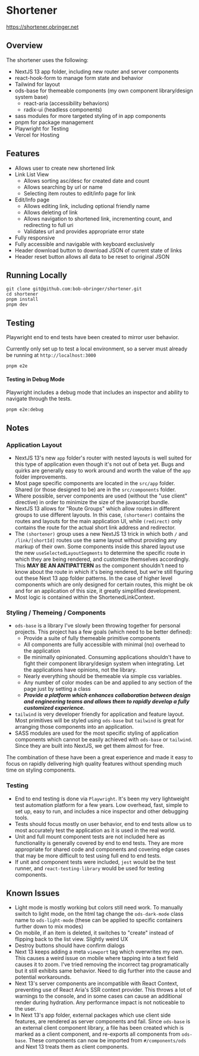 # Shortener
https://shortener.obringer.net

## Overview
The shortener uses the following:
- NextJS 13 app folder, including new router and server components
- react-hook-form to manage form state and behavior
- Tailwind for layout
- ods-base for themeable components (my own component library/design system base)
  - react-aria (accessibility behaviors)
  - radix-ui (headless components)
- sass modules for more targeted styling of in app components
- pnpm for package management
- Playwright for Testing
- Vercel for Hosting


## Features
- Allows user to create new shortened link
- Link List View
  - Allows sorting asc/desc for created date and count
  - Allows searching by url or name
  - Selecting item routes to edit/info page for link
- Edit/Info page
  - Allows editing link, including optional friendly name
  - Allows deleting of link
  - Allows navigation to shortened link, incrementing count, and redirecting to full uri
  - Validates url and provides appropriate error state
- Fully responsive
- Fully accessible and navigable with keyboard exclusively
- Header download button to download JSON of current state of links
- Header reset button allows all data to be reset to original JSON

## Running Locally
```
git clone git@github.com:bob-obringer/shortener.git
cd shortener
pnpm install
pnpm dev
```

## Testing
Playwright end to end tests have been created to mirror user behavior.

Currently only set up to test a local environment, so a server must already be running at `http://localhost:3000`
```
pnpm e2e
```
#### Testing in Debug Mode
Playwright includes a debug mode that includes an inspector and ability to navigate through the tests.
```
pnpm e2e:debug
```

## Notes
### Application Layout
- NextJS 13's new `app` folder's router with nested layouts is well suited for this type of application even though it's not out of beta yet.  Bugs and quirks are generally easy to work around and worth the value of the `app` folder improvements.
- Most page specific components are located in the `src/app` folder.  Shared (or those designed to be) are in the `src/components` folder.
- Where possible, server components are used (without the "use client" directive) in order to minimize the size of the javascript bundle.
- NextJS 13 allows for "Route Groups" which allow routes in different groups to use different layouts.  In this case, `(shortener)` contains the routes and layouts for the main application UI, while `(redirect)` only contains the route for the actual short link address and redirector.
- The `(shortener)` group uses a new NextJS 13 trick in which both `/` and `/link/[shortId]` routes use the same layout without providing any markup of their own.  Some components inside this shared layout use the new `useSelectedLayoutSegments` to determine the specific route in which they are being rendered, and customize themselves accordingly.  This **MAY BE AN ANTIPATTERN** as the component shouldn't need to know about the route in which it's being rendered, but we're still figuring out these Next 13 app folder patterns.  In the case of higher level components which are only designed for certain routes, this might be ok and for an application of this size, it greatly simplified development.
- Most logic is contained within the ShortenedLinkContext.

### Styling / Themeing / Components
- `ods-base` is a library I've slowly been throwing together for personal projects.  This project has a few goals (which need to be better defined):
  - Provide a suite of fully themeable primitive components
  - All components are fully accessible with minimal (no) overhead to the application 
  - Be minimally opinionated.  Consuming applications shouldn't have to fight their component library/design system when integrating.  Let the applications have opinions, not the library.
  - Nearly everything should be themeable via simple css variables.
  - Any number of color modes can be and applied to any section of the page just by setting a class
  - _**Provide a platform which enhances collaboration between design and engineering teams and allows them to rapidly develop a fully customized experience.**_
- `tailwind` is very developer friendly for application and feature layout.  Most primitives will be styled using `ods-base` but `tailwind` is great for arranging those components into an application.
- SASS modules are used for the most specific styling of application components which cannot be easily achieved with `ods-base` or `tailwind`.  Since they are built into NextJS, we get them almost for free.

The combination of these have been a great experience and made it easy to focus on rapidly delivering high quality features without spending much time on styling components.

### Testing
- End to end testing is done via `Playwright`.  It's been my very lightweight test automation platform for a few years.  Low overhead, fast, simple to set up, easy to run, and includes a nice inspector and other debugging tools.
- Tests should focus mostly on user behavior, end to end tests allow us to most accurately test the application as it is used in the real world.
- Unit and full mount component tests are not included here as functionality is generally covered by end to end tests.  They are more appropriate for shared code and components and covering edge cases that may be more difficult to test using full end to end tests.
- If unit and component tests were included, `jest` would be the test runner, and `react-testing-library` would be used for testing components.

## Known Issues
- Light mode is mostly working but colors still need work.  To manually switch to light mode, on the html tag change the `ods-dark-mode` class name to `ods-light-mode` (these can be applied to specific containers further down to mix modes)
- On mobile, if an item is deleted, it switches to "create" instead of flipping back to the list view.  Slightly weird UX
- Destroy buttons should have confirm dialogs
- Next 13 keeps adding a meta `viewport` tag which overwrites my own.  This causes a weird issue on mobile where tapping into a text field causes it to zoom.  I've tried removing the incorrect tag programatically but it still exhibits same behavior.  Need to dig further into the cause and potential workarounds.
- Next 13's server components are incompatible with React Context, preventing use of React Aria's SSR context provider.  This throws a lot of warnings to the console, and in some cases can cause an additional render during hydration.  Any performance impact is not noticeable to the user.
- In Next 13's app folder, external packages which use client side features, are rendered as server components and fail. Since `ods-base` is an external client component library, a file has been created which is marked as a client component, and re-exports all components from `ods-base`.  These components can now be imported from `#/components/ods` and Next 13 treats them as client components.